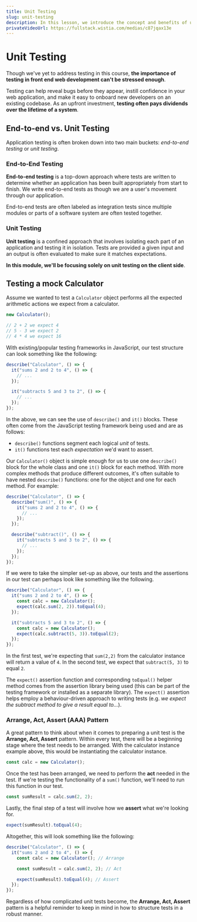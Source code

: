 ```yaml
---
title: Unit Testing
slug: unit-testing
description: In this lesson, we introduce the concept and benefits of unit testing in web applications.
privateVideoUrl: https://fullstack.wistia.com/medias/c87jqax13e
---
```


# Unit Testing

Though we've yet to address testing in this course, **the importance of testing in front end web development can't be stressed enough**.

Testing can help reveal bugs before they appear, instill confidence in your web application, and make it easy to onboard new developers on an existing codebase. As an upfront investment, **testing often pays dividends over the lifetime of a system**.

## End-to-end vs. Unit Testing

Application testing is often broken down into two main buckets: _end-to-end testing_ or _unit testing_.

### End-to-End Testing

**End-to-end testing** is a top-down approach where tests are written to determine whether an application has been built appropriately from start to finish. We write end-to-end tests as though we are a user's movement through our application.

End-to-end tests are often labeled as integration tests since multiple modules or parts of a software system are often tested together.

### Unit Testing

**Unit testing** is a confined approach that involves isolating each part of an application and testing it in isolation. Tests are provided a given input and an output is often evaluated to make sure it matches expectations.

**In this module, we'll be focusing solely on unit testing on the client side**.

## Testing a mock Calculator

Assume we wanted to test a `Calculator` object performs all the expected arithmetic actions we expect from a calculator.

```js
new Calculator();

// 2 + 2 we expect 4
// 5 - 3 we expect 2
// 4 * 4 we expect 16
```

With existing/popular testing frameworks in JavaScript, our test structure can look something like the following:

```js
describe("Calculator", () => {
  it("sums 2 and 2 to 4", () => {
    // ...
  });

  it("subtracts 5 and 3 to 2", () => {
    // ...
  });
});
```

In the above, we can see the use of `describe()` and `it()` blocks. These often come from the JavaScript testing framework being used and are as follows:

- `describe()` functions segment each logical _unit_ of tests.
- `it()` functions test each _expectation_ we'd want to assert.

Our `Calculator()` object is simple enough for us to use one `describe()` block for the whole class and one `it()` block for each method. With more complex methods that produce different outcomes, it's often suitable to have nested `describe()` functions: one for the object and one for each method. For example:

```js
describe("Calculator", () => {
  describe("sum()", () => {
    it("sums 2 and 2 to 4", () => {
      // ...
    });
  });

  describe("subtract()", () => {
    it("subtracts 5 and 3 to 2", () => {
      // ...
    });
  });
});
```

If we were to take the simpler set-up as above, our tests and the assertions in our test can perhaps look like something like the following.

```js
describe("Calculator", () => {
  it("sums 2 and 2 to 4", () => {
    const calc = new Calculator();
    expect(calc.sum(2, 2)).toEqual(4);
  });

  it("subtracts 5 and 3 to 2", () => {
    const calc = new Calculator();
    expect(calc.subtract(5, 3)).toEqual(2);
  });
});
```

In the first test, we're expecting that `sum(2,2)` from the calculator instance will return a value of `4`. In the second test, we expect that `subtract(5, 3)` to equal `2`.

The `expect()` assertion function and corresponding `toEqual()` helper method comes from the assertion library being used (this can be part of the testing framework or installed as a separate library). The `expect()` assertion helps employ a behaviour-driven approach to writing tests (e.g. _we expect the subtract method to give a result equal to..._).

### Arrange, Act, Assert (AAA) Pattern

A great pattern to think about when it comes to preparing a unit test is the **Arrange, Act, Assert** pattern. Within every test, there will be a beginning stage where the test needs to be arranged. With the calculator instance example above, this would be instantiating the calculator instance.

```js
const calc = new Calculator();
```

Once the test has been arranged, we need to perform the **act** needed in the test. If we're testing the functionality of a `sum()` function, we'll need to run this function in our test.

```js
const sumResult = calc.sum(2, 2);
```

Lastly, the final step of a test will involve how we **assert** what we're looking for.

```js
expect(sumResult).toEqual(4);
```

Altogether, this will look something like the following:

```js
describe("Calculator", () => {
  it("sums 2 and 2 to 4", () => {
    const calc = new Calculator(); // Arrange

    const sumResult = calc.sum(2, 2); // Act

    expect(sumResult).toEqual(4); // Assert
  });
});
```

Regardless of how complicated unit tests become, the **Arrange, Act, Assert** pattern is a helpful reminder to keep in mind in how to structure tests in a robust manner.
